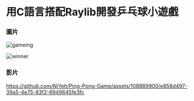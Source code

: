 # 用C語言搭配Raylib開發乒乓球小遊戲



### 圖片
![gameing](https://github.com/NiYeh/Ping-Pong-Game/assets/108889900/c88d7ee3-0c7d-40a5-818d-cd705198a49d)

![winner](https://github.com/NiYeh/Ping-Pong-Game/assets/108889900/0198668a-655a-4795-aac0-a33aecf9b6d9)

### 影片
https://github.com/NiYeh/Ping-Pong-Game/assets/108889900/e858d497-39a5-4e75-83f2-6949645fe3fc
